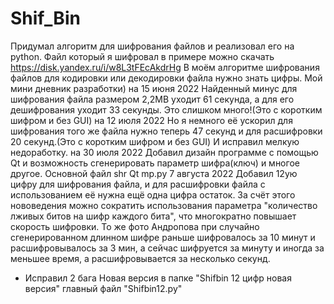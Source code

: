 # Shif_Bin
Придумал алгоритм для шифрования файлов и реализовал его на python.
Файл который я шифровал в примере можно скачать
https://disk.yandex.ru/i/w8L3tFEcAkdrHg
В моём алгоритме шифрования файлов для кодировки или декодировки файла нужно знать цифры.
Мой мини дневник разработки)
на 15 июня 2022
Найденный минус для шифрования файла размером 2,2MB уходит 61 секунда, а для его дешифрования уходит 33 секунды.
Это слишком много!(Это с коротким шифром и без GUI)
на 12 июля 2022
Но я немного её ускорил для шифрования того же файла нужно теперь 47 секунд и для расшифровки 20 секунд.(Это с коротким шифром и без GUI) И исправил мелкую недоработку.
на 30 июля 2022
Добавил дизайн программе с помощью Qt и возможность сгенерировать параметр шифра(ключ) и многое другое. Основной файл shr Qt mp.py
7 августа 2022
Добавил 12ую цифру для шифрования файла, и для расшифровки файла с использованием её нужна ещё одна цифра остаток. За счёт этого нововедения можно сократить использования параметра "количество лживых битов на шифр каждого бита", что многократно повышает скорость шифровки. То же фото Андропова при случайно сгенерированном длинном шифре раньше шифровалось за 10 минут и расшифровывалось за 3 мин, а сейчас шифруется за минуту и иногда за меньшее время, а расшифровывается за несколько секунд.
+ Исправил 2 бага 
Новая версия в папке "Shifbin 12 цифр новая версия" главный файл "Shifbin12.py"
